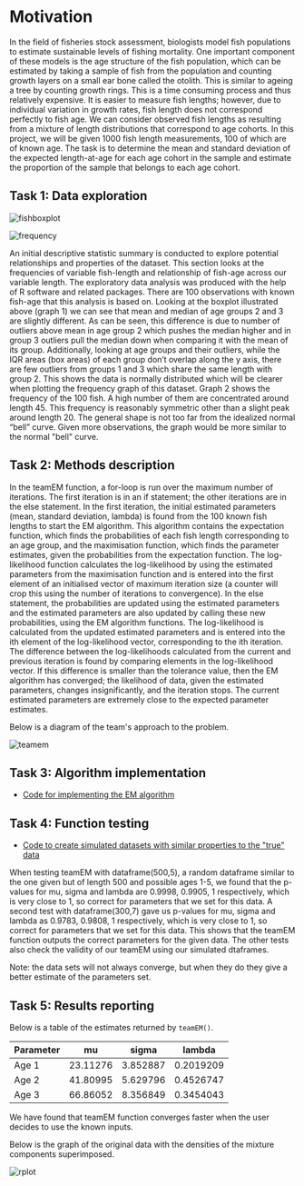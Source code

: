 # Motivation
In the field of fisheries stock assessment, biologists model fish populations to estimate sustainable levels of
fishing mortality. One important component of these models is the age structure of the fish population, which
can be estimated by taking a sample of fish from the population and counting growth layers on a small ear
bone called the otolith. This is similar to ageing a tree by counting growth rings.
This is a time consuming process and thus relatively expensive. It is easier to measure fish lengths; however,
due to individual variation in growth rates, fish length does not correspond perfectly to fish age. We can
consider observed fish lengths as resulting from a mixture of length distributions that correspond to age
cohorts.
In this project, we will be given 1000 fish length measurements, 100 of which are of known age. The
task is to determine the mean and standard deviation of the expected length-at-age for each age cohort in
the sample and estimate the proportion of the sample that belongs to each age cohort.

## Task 1: Data exploration


![fishboxplot](https://user-images.githubusercontent.com/32543461/46751739-4c881880-ccb3-11e8-902f-aa1cf3d46db1.jpeg)


![frequency](https://user-images.githubusercontent.com/32543461/46906789-17710580-cf01-11e8-9445-60c313ddcae6.jpeg)



An initial descriptive statistic summary is conducted to explore potential relationships and properties of the dataset. This section looks at the frequencies of variable fish-length and relationship of fish-age across our variable length. The exploratory data analysis was produced with the help of R software and related packages. 
There are 100 observations with known fish-age that this analysis is based on. 
Looking at the boxplot illustrated above (graph 1) we can see that mean and median of age groups 2 and 3 are slightly different. As can be seen, this difference is due to number of outliers above mean in age group 2 which pushes the median higher and in group 3 outliers pull the median down when comparing it with the mean of its group.
Additionally, looking at age groups and their outliers, while the IQR areas (box areas) of each group don’t overlap along the y axis, there are few outliers from groups 1 and 3 which share the same length with group 2.  This shows the data is normally distributed which will be clearer when plotting the frequency graph of this dataset.
Graph 2 shows the frequency of the 100 fish. A high number of them are concentrated around length 45. This frequency is reasonably symmetric other than a slight peak around length 20. The general shape is not too far from the idealized normal “bell” curve. Given more observations, the graph would be more similar to the normal "bell" curve.



## Task 2: Methods description

In the teamEM function, a for-loop is run over the maximum number of iterations. The first iteration is in an if statement; the other iterations are in the else statement. In the first iteration, the initial estimated parameters (mean, standard deviation, lambda) is found from the 100 known fish lengths to start the EM algorithm. This algorithm contains the expectation function, which finds the probabilities of each fish length corresponding to an age group, and the maximisation function, which finds the parameter estimates, given the probabilities from the expectation function. The log-likelihood function calculates the log-likelihood by using the estimated parameters from the maximisation function and is entered into the first element of an initialised vector of maximum iteration size (a counter will crop this using the number of iterations to convergence).
In the else statement, the probabilities are updated using the estimated parameters and the estimated parameters are also updated by calling these new probabilities, using the EM algorithm functions. The log-likelihood is calculated from the updated estimated parameters and is entered into the ith element of the log-likelihood vector, corresponding to the ith iteration. 
The difference between the log-likelihoods calculated from the current and previous iteration is found by comparing elements in the log-likelihood vector. If this difference is smaller than the tolerance value, then the EM algorithm has converged; the likelihood of data, given the estimated parameters, changes insignificantly, and the iteration stops. The current estimated parameters are extremely close to the expected parameter estimates. 

Below is a diagram of the team's approach to the problem.

![teamem](https://user-images.githubusercontent.com/43880216/47170595-55559b80-d2fe-11e8-9f3e-e25618c2738e.jpg)

## Task 3: Algorithm implementation

- [Code for implementing the EM algorithm](https://github.com/eirenjacobson/MT4113-A2-TeamK/blob/master/Scripts/teamEM.R)


## Task 4: Function testing

- [Code to create simulated datasets with similar properties to the "true" data](https://github.com/eirenjacobson/MT4113-A2-TeamK/blob/master/Scripts/TestEM.R)

When testing teamEM with dataframe(500,5), a random dataframe similar to the one given but of length 500 and possible ages 1-5, we found that the p-values for mu, sigma and lambda are 0.9998, 0.9905, 1 respectively, which is very close to 1, so correct for parameters that we set for this data. A second test with dataframe(300,7) gave us p-values for mu, sigma and lambda as 0.9783, 0.9808, 1 respectively, which is very close to 1, so correct for parameters that we set for this data. This shows that the teamEM function outputs the correct parameters for the given data. The other tests also check the validity of our teamEM using our simulated dtaframes.

Note: the data sets will not always converge, but when they do they give a better estimate of the parameters set.

## Task 5: Results reporting

Below is a table of the estimates returned by `teamEM()`.


| Parameter | mu | sigma | lambda |
|-----------|----|-------|--------|
| Age 1     | 23.11276  | 3.852887     | 0.2019209      |
| Age 2     | 41.80995  | 5.629796     | 0.4526747      |
| Age 3     | 66.86052  | 8.356849     | 0.3454043      |

We have found that teamEM function converges faster when the user decides to use the known inputs.

Below is the graph of the original data with the densities of the mixture components superimposed.

![rplot](https://user-images.githubusercontent.com/32543461/47145044-bbbbc900-d2c0-11e8-83d3-23e55b704a89.jpeg)

